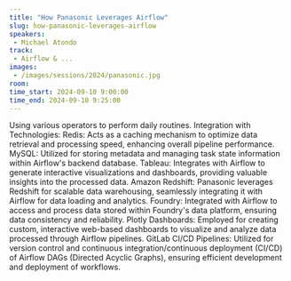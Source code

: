 ```yaml
---
title: "How Panasonic Leverages Airflow"
slug: how-panasonic-leverages-airflow
speakers:
 - Michael Atondo
track:
 - Airflow & ...
images:
 - /images/sessions/2024/panasonic.jpg 
room: 
time_start: 2024-09-10 9:00:00
time_end: 2024-09-10 9:25:00
---
```


Using various operators to perform daily routines.
Integration with Technologies:
Redis: Acts as a caching mechanism to optimize data retrieval and processing speed, enhancing overall pipeline performance.
MySQL: Utilized for storing metadata and managing task state information within Airflow's backend database.
Tableau: Integrates with Airflow to generate interactive visualizations and dashboards, providing valuable insights into the processed data.
Amazon Redshift: Panasonic leverages Redshift for scalable data warehousing, seamlessly integrating it with Airflow for data loading and analytics.
Foundry: Integrated with Airflow to access and process data stored within Foundry's data platform, ensuring data consistency and reliability.
Plotly Dashboards: Employed for creating custom, interactive web-based dashboards to visualize and analyze data processed through Airflow pipelines.
GitLab CI/CD Pipelines: Utilized for version control and continuous integration/continuous deployment (CI/CD) of Airflow DAGs (Directed Acyclic Graphs), ensuring efficient development and deployment of workflows.
